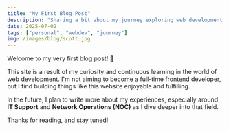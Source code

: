 ```yaml
---
title: "My First Blog Post"
description: "Sharing a bit about my journey exploring web development."
date: 2025-07-02
tags: ["personal", "webdev", "journey"]
img: /images/blog/scott.jpg
---
```


Welcome to my very first blog post! 🎉

This site is a result of my curiosity and continuous learning in the world of web development. I'm not aiming to become a full-time frontend developer, but I find building things like this website enjoyable and fulfilling.

In the future, I plan to write more about my experiences, especially around **IT Support** and **Network Operations (NOC)** as I dive deeper into that field.

Thanks for reading, and stay tuned!
